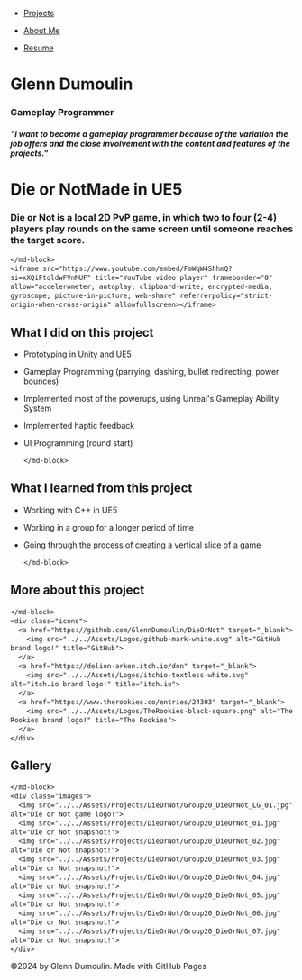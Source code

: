<link href="../../style.css" rel="stylesheet"/>
<link href="../project-details.css" rel="stylesheet"/>
<script type="module" src="https://md-block.verou.me/md-block.js"></script>

<div class="nav-bar">
  <md-block>

- <a href="../../">Projects</a>
- <a href="../../About/">About Me</a>
- <a href="../../Resume/">Resume</a>

  </md-block>
</div>

<div class="title">
  <md-block>

# Glenn Dumoulin

### Gameplay Programmer

#### _"I want to become a gameplay programmer because of the variation the job offers and the close involvement with the content and features of the projects."_

  </md-block>
</div>

<div class="content">
  <h1 class="project-title"><span>Die or Not</span><span>Made in UE5</span></h1>
  <div class="intro">
    <md-block>

### Die or Not is a local 2D PvP game, in which two to four (2-4) players play rounds on the same screen until someone reaches the target score.

    </md-block>
    <iframe src="https://www.youtube.com/embed/FmWqW4ShhmQ?si=xXQiFtqldwFVnMUF" title="YouTube video player" frameborder="0" allow="accelerometer; autoplay; clipboard-write; encrypted-media; gyroscope; picture-in-picture; web-share" referrerpolicy="strict-origin-when-cross-origin" allowfullscreen></iframe>
  </div>
  <div class="details">
    <div>
      <md-block>

## What I did on this project

- Prototyping in Unity and UE5
- Gameplay Programming (parrying, dashing, bullet redirecting, power bounces)
- Implemented most of the powerups, using Unreal's Gameplay Ability System
- Implemented haptic feedback
- UI Programming (round start)

      </md-block>
    </div>
    <div>
      <md-block>

## What I learned from this project

- Working with C++ in UE5
- Working in a group for a longer period of time
- Going through the process of creating a vertical slice of a game

      </md-block>
    </div>
  </div>
  <div class="platforms">
    <md-block>

## More about this project

    </md-block>
    <div class="icons">
      <a href="https://github.com/GlennDumoulin/DieOrNot" target="_blank">
        <img src="../../Assets/Logos/github-mark-white.svg" alt="GitHub brand logo!" title="GitHub">
      </a>
      <a href="https://delion-arken.itch.io/don" target="_blank">
        <img src="../../Assets/Logos/itchio-textless-white.svg" alt="itch.io brand logo!" title="itch.io">
      </a>
      <a href="https://www.therookies.co/entries/24303" target="_blank">
        <img src="../../Assets/Logos/TheRookies-black-square.png" alt="The Rookies brand logo!" title="The Rookies">
      </a>
    </div>
  </div>
  <div class="gallery">
    <md-block>

## Gallery

    </md-block>
    <div class="images">
      <img src="../../Assets/Projects/DieOrNot/Group20_DieOrNot_LG_01.jpg" alt="Die or Not game logo!">
      <img src="../../Assets/Projects/DieOrNot/Group20_DieOrNot_01.jpg" alt="Die or Not snapshot!">
      <img src="../../Assets/Projects/DieOrNot/Group20_DieOrNot_02.jpg" alt="Die or Not snapshot!">
      <img src="../../Assets/Projects/DieOrNot/Group20_DieOrNot_03.jpg" alt="Die or Not snapshot!">
      <img src="../../Assets/Projects/DieOrNot/Group20_DieOrNot_04.jpg" alt="Die or Not snapshot!">
      <img src="../../Assets/Projects/DieOrNot/Group20_DieOrNot_05.jpg" alt="Die or Not snapshot!">
      <img src="../../Assets/Projects/DieOrNot/Group20_DieOrNot_06.jpg" alt="Die or Not snapshot!">
      <img src="../../Assets/Projects/DieOrNot/Group20_DieOrNot_07.jpg" alt="Die or Not snapshot!">
    </div>
  </div>
</div>

<footer>
  <md-block>

©2024 by Glenn Dumoulin. Made with GitHub Pages

  </md-block>
</footer>
